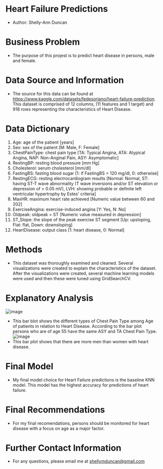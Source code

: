 # Heart Failure Predictions
* Author: Shelly-Ann Duncan
# Business Problem
* The purpose of this projest is to predict heart disease in persons, male and female.
# Data Source and Information
* The source for this data can be found at https://www.kaggle.com/datasets/fedesoriano/heart-failure-prediction. This dataset is comprised of 12 columns, (11 features and 1 target) and 918 rows representing the characteristics of Heart Disease.
# Data Dictionary
1. Age: age of the patient [years]
2. Sex: sex of the patient [M: Male, F: Female]
3. ChestPainType: chest pain type [TA: Typical Angina, ATA: Atypical Angina, NAP: Non-Anginal Pain, ASY: Asymptomatic]
4. RestingBP: resting blood pressure [mm Hg]
5. Cholesterol: serum cholesterol [mm/dl]
6. FastingBS: fasting blood sugar [1: if FastingBS > 120 mg/dl, 0: otherwise]
7. RestingECG: resting electrocardiogram results [Normal: Normal, ST: having ST-T wave abnormality (T wave inversions and/or ST elevation or depression of > 0.05 mV), LVH: showing probable or definite left ventricular hypertrophy by Estes' criteria]
8. MaxHR: maximum heart rate achieved [Numeric value between 60 and 202]
9. ExerciseAngina: exercise-induced angina [Y: Yes, N: No]
10. Oldpeak: oldpeak = ST [Numeric value measured in depression]
11. ST_Slope: the slope of the peak exercise ST segment [Up: upsloping, Flat: flat, Down: downsloping]
12. HeartDisease: output class [1: heart disease, 0: Normal]
# Methods
* This dataset was thoroughly examined and cleaned. Several visualizations were created to explain the characteristics of the dataset. After the visualizations were created, several machine learning models were used and then these were tuned using GridSearchCV.
# Explanatory Analysis
![image](https://user-images.githubusercontent.com/110746798/197421952-42aefaeb-5c50-4dda-8158-cc33e4c26ede.png)
* This bar blot shows the different types of Chest Pain Type among Age of patients in relation to Heart Disease. According to the bar plot persons who are of age 55 have the same ASY and TA Chest Pain Type.
![image](https://user-images.githubusercontent.com/110746798/197422469-d1c9cfdf-c022-4ad2-ac4d-3574ff06dd5f.png)
* This bar plot shows that there are more men than women with heart disease.
# Final Model
* My final model choice for Heart Failure predictions is the baseline KNN model. This model has the highest accuracy for predictions of heart failure.
# Final Recommendations
* For my final recomendations, persons should be monitored for heart disease with a focus on age as a major factor.
# Further Contact Information
* For any questions, please email me at shellymduncan@gmail.com
